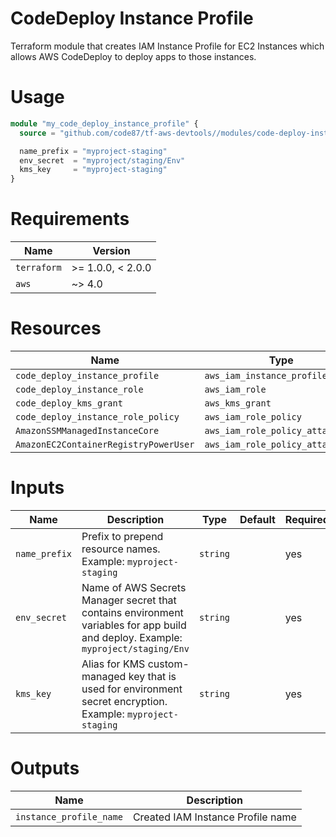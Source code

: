 # CodeDeploy Instance Profile

Terraform module that creates IAM Instance Profile for EC2 Instances which allows AWS CodeDeploy
to deploy apps to those instances.


# Usage

```terraform
module "my_code_deploy_instance_profile" {
  source = "github.com/code87/tf-aws-devtools//modules/code-deploy-instance-profile?ref=v0.0.1"

  name_prefix = "myproject-staging"
  env_secret  = "myproject/staging/Env"
  kms_key     = "myproject-staging"
}
```


# Requirements

| Name        | Version           |
|-------------|-------------------|
| `terraform` | >= 1.0.0, < 2.0.0 |
| `aws`       | ~> 4.0            |


# Resources

| Name                                  | Type                             |
|---------------------------------------|----------------------------------|
| `code_deploy_instance_profile`        | `aws_iam_instance_profile`       |
| `code_deploy_instance_role`           | `aws_iam_role`                   |
| `code_deploy_kms_grant`               | `aws_kms_grant`                  |
| `code_deploy_instance_role_policy`    | `aws_iam_role_policy`            |
| `AmazonSSMManagedInstanceCore`        | `aws_iam_role_policy_attachment` |
| `AmazonEC2ContainerRegistryPowerUser` | `aws_iam_role_policy_attachment` |


# Inputs

| Name          | Description                                                                                                                       | Type     | Default | Required |
|---------------|-----------------------------------------------------------------------------------------------------------------------------------|----------|---------|----------|
| `name_prefix` | Prefix to prepend resource names. Example: `myproject-staging`                                                                    | `string` |         | yes      |
| `env_secret`  | Name of AWS Secrets Manager secret that contains environment variables for app build and deploy. Example: `myproject/staging/Env` | `string` |         | yes      |
| `kms_key`     | Alias for KMS custom-managed key that is used for environment secret encryption. Example: `myproject-staging`                     | `string` |         | yes      |


# Outputs

| Name                    | Description                       |
|-------------------------|-----------------------------------|
| `instance_profile_name` | Created IAM Instance Profile name |
